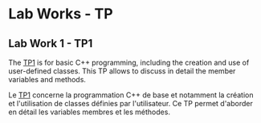 # Lab Works - TP

## Lab Work 1 - TP1

The [TP1](TP1.md) is for basic C++ programming, including the creation and use of user-defined classes. This TP allows to discuss in detail the member variables and methods.

Le [TP1](TP1.md) concerne la programmation C++ de base et notamment la création et l'utilisation de classes définies par l'utilisateur.
Ce TP permet d'aborder en détail les variables membres et les méthodes.




